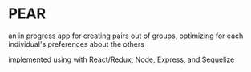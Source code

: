 # PEAR

an in progress app for creating pairs out of groups, optimizing for each individual's preferences about the others

implemented using with React/Redux, Node, Express, and Sequelize
